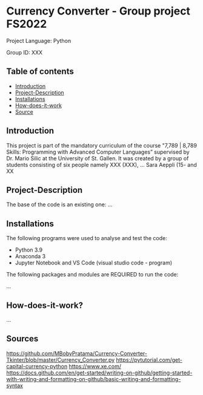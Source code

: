 # Currency Converter - Group project FS2022 

Project Language: Python

Group ID: XXX

## Table of contents
* [Introduction](#Introduction)
* [Project-Description](#Project-Description)
* [Installations](#Installations)
* [How-does-it-work](#How-does-it-work)
* [Source](#Source)



## Introduction
This project is part of the mandatory curriculum of the course "7,789 | 8,789 Skills: Programming with Advanced Computer Languages” supervised by Dr. Mario Silic at the University of St. Gallen. It was created by a group of students consisting of six people namely XXX (XXX), ... Sara Aeppli (15- and XX


## Project-Description
The base of the code is an existing one: 
...


## Installations
The following programs were used to analyse and test the code:
* Python 3.9 
* Anaconda 3
* Jupyter Notebook and VS Code (visual studio code - program)

The following packages and modules are REQUIRED to run the code: 

...

## How-does-it-work?
...

## Sources
https://github.com/MBobyPratama/Currency-Converter-Tkinter/blob/master/Currency_Converter.py
https://pytutorial.com/get-capital-currency-python
https://www.xe.com/
https://docs.github.com/en/get-started/writing-on-github/getting-started-with-writing-and-formatting-on-github/basic-writing-and-formatting-syntax




